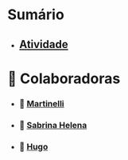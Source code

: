 # Sumário 

- ## [Atividade](./aula37_AutenticacaoAPI-GRUPO4/)


# 👥 Colaboradoras
- ### 🔗 [Martinelli](https://github.com/martinelli105)
- ### 🔗 [Sabrina Helena](https://github.com/sabrinahelena)
- ### 🔗 [Hugo](https://github.com/Hugogdiniz)